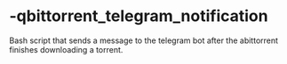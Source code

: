 # -qbittorrent_telegram_notification
Bash script that sends a message to the telegram bot after the abittorrent finishes downloading a torrent.
